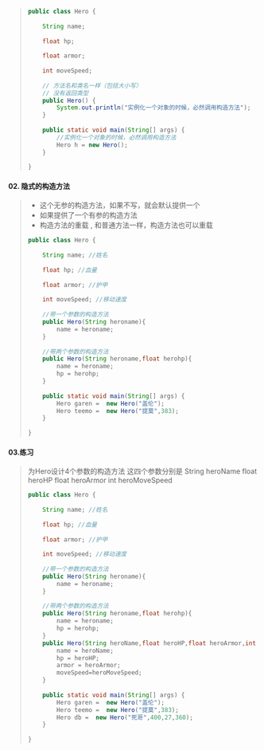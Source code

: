 > ```java
> public class Hero {
>  
>     String name;
>  
>     float hp;
>  
>     float armor;
>  
>     int moveSpeed;
>  
>     // 方法名和类名一样（包括大小写）
>     // 没有返回类型
>     public Hero() {
>         System.out.println("实例化一个对象的时候，必然调用构造方法");
>     }
>      
>     public static void main(String[] args) {
>         //实例化一个对象的时候，必然调用构造方法
>         Hero h = new Hero();
>     }
>  
> }
> ```



#### 02. 隐式的构造方法 

> -  这个无参的构造方法，如果不写，就会默认提供一个 
> -  如果提供了一个有参的构造方法 
> -  构造方法的重载 , 和普通方法一样，构造方法也可以重载 
>
> ```java
> public class Hero {
>        
>     String name; //姓名
>        
>     float hp; //血量
>        
>     float armor; //护甲
>        
>     int moveSpeed; //移动速度
>        
>     //带一个参数的构造方法
>     public Hero(String heroname){ 
>         name = heroname;
>     }
>      
>     //带两个参数的构造方法
>     public Hero(String heroname,float herohp){ 
>         name = heroname;
>         hp = herohp;
>     }
>        
>     public static void main(String[] args) {
>         Hero garen =  new Hero("盖伦"); 
>         Hero teemo =  new Hero("提莫",383);
>     }
>      
> }
> ```



#### 03.练习

>  为Hero设计4个参数的构造方法
> 这四个参数分别是
> String heroName
> float heroHP
> float heroArmor
> int heroMoveSpeed 
>
> ```java
> public class Hero {
>         
>     String name; //姓名
>         
>     float hp; //血量
>         
>     float armor; //护甲
>         
>     int moveSpeed; //移动速度
>         
>     //带一个参数的构造方法
>     public Hero(String heroname){ 
>         name = heroname;
>     }
>       
>     //带两个参数的构造方法
>     public Hero(String heroname,float herohp){ 
>         name = heroname;
>         hp = herohp;
>     }
>     public Hero(String heroName,float heroHP,float heroArmor,int heroMoveSpeed){ 
>         name = heroName;
>         hp = heroHP;
>         armor = heroArmor;
>         moveSpeed=heroMoveSpeed;
>     }
>      
>     public static void main(String[] args) {
>         Hero garen =  new Hero("盖伦"); 
>         Hero teemo =  new Hero("提莫",383);
>         Hero db =  new Hero("死哥",400,27,360);
>     }
>       
> }
> ```

